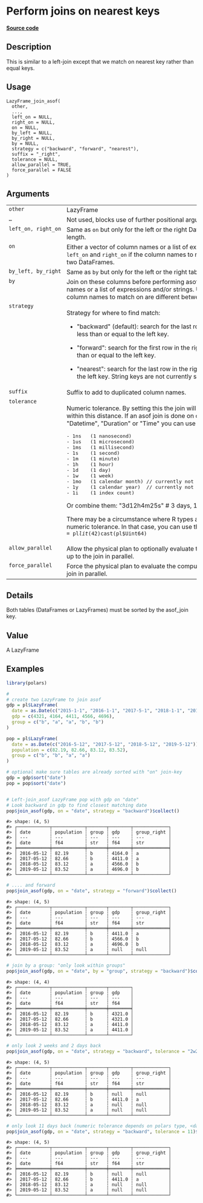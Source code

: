 

# Perform joins on nearest keys

[**Source code**](https://github.com/pola-rs/r-polars/tree/main/R/lazyframe__lazy.R#L1384)

## Description

This is similar to a left-join except that we match on nearest key
rather than equal keys.

## Usage

<pre><code class='language-R'>LazyFrame_join_asof(
  other,
  ...,
  left_on = NULL,
  right_on = NULL,
  on = NULL,
  by_left = NULL,
  by_right = NULL,
  by = NULL,
  strategy = c("backward", "forward", "nearest"),
  suffix = "_right",
  tolerance = NULL,
  allow_parallel = TRUE,
  force_parallel = FALSE
)
</code></pre>

## Arguments

<table>
<tr>
<td style="white-space: nowrap; font-family: monospace; vertical-align: top">
<code id="LazyFrame_join_asof_:_other">other</code>
</td>
<td>
LazyFrame
</td>
</tr>
<tr>
<td style="white-space: nowrap; font-family: monospace; vertical-align: top">
<code id="LazyFrame_join_asof_:_...">…</code>
</td>
<td>
Not used, blocks use of further positional arguments
</td>
</tr>
<tr>
<td style="white-space: nowrap; font-family: monospace; vertical-align: top">
<code id="LazyFrame_join_asof_:_left_on">left_on</code>,
<code id="LazyFrame_join_asof_:_right_on">right_on</code>
</td>
<td>
Same as <code>on</code> but only for the left or the right DataFrame.
They must have the same length.
</td>
</tr>
<tr>
<td style="white-space: nowrap; font-family: monospace; vertical-align: top">
<code id="LazyFrame_join_asof_:_on">on</code>
</td>
<td>
Either a vector of column names or a list of expressions and/or strings.
Use <code>left_on</code> and <code>right_on</code> if the column names
to match on are different between the two DataFrames.
</td>
</tr>
<tr>
<td style="white-space: nowrap; font-family: monospace; vertical-align: top">
<code id="LazyFrame_join_asof_:_by_left">by_left</code>,
<code id="LazyFrame_join_asof_:_by_right">by_right</code>
</td>
<td>
Same as <code>by</code> but only for the left or the right table. They
must have the same length.
</td>
</tr>
<tr>
<td style="white-space: nowrap; font-family: monospace; vertical-align: top">
<code id="LazyFrame_join_asof_:_by">by</code>
</td>
<td>
Join on these columns before performing asof join. Either a vector of
column names or a list of expressions and/or strings. Use
<code>left_by</code> and <code>right_by</code> if the column names to
match on are different between the two tables.
</td>
</tr>
<tr>
<td style="white-space: nowrap; font-family: monospace; vertical-align: top">
<code id="LazyFrame_join_asof_:_strategy">strategy</code>
</td>
<td>

Strategy for where to find match:

<ul>
<li>

"backward" (default): search for the last row in the right table whose
<code>on</code> key is less than or equal to the left key.

</li>
<li>

"forward": search for the first row in the right table whose
<code>on</code> key is greater than or equal to the left key.

</li>
<li>

"nearest": search for the last row in the right table whose value is
nearest to the left key. String keys are not currently supported for a
nearest search.

</li>
</ul>
</td>
</tr>
<tr>
<td style="white-space: nowrap; font-family: monospace; vertical-align: top">
<code id="LazyFrame_join_asof_:_suffix">suffix</code>
</td>
<td>
Suffix to add to duplicated column names.
</td>
</tr>
<tr>
<td style="white-space: nowrap; font-family: monospace; vertical-align: top">
<code id="LazyFrame_join_asof_:_tolerance">tolerance</code>
</td>
<td>

Numeric tolerance. By setting this the join will only be done if the
near keys are within this distance. If an asof join is done on columns
of dtype "Date", "Datetime", "Duration" or "Time" you can use the
following values:

<pre>- 1ns   (1 nanosecond)
- 1us   (1 microsecond)
- 1ms   (1 millisecond)
- 1s    (1 second)
- 1m    (1 minute)
- 1h    (1 hour)
- 1d    (1 day)
- 1w    (1 week)
- 1mo   (1 calendar month) // currently not available, as interval is not fixed
- 1y    (1 calendar year)  // currently not available, as interval is not fixed
- 1i    (1 index count)
</pre>

Or combine them: "3d12h4m25s" \# 3 days, 12 hours, 4 minutes, and 25
seconds

There may be a circumstance where R types are not sufficient to express
a numeric tolerance. In that case, you can use the expression syntax
like <code>tolerance = pl$lit(42)$cast(pl$Uint64)</code>
</td>
</tr>
<tr>
<td style="white-space: nowrap; font-family: monospace; vertical-align: top">
<code id="LazyFrame_join_asof_:_allow_parallel">allow_parallel</code>
</td>
<td>
Allow the physical plan to optionally evaluate the computation of both
DataFrames up to the join in parallel.
</td>
</tr>
<tr>
<td style="white-space: nowrap; font-family: monospace; vertical-align: top">
<code id="LazyFrame_join_asof_:_force_parallel">force_parallel</code>
</td>
<td>
Force the physical plan to evaluate the computation of both DataFrames
up to the join in parallel.
</td>
</tr>
</table>

## Details

Both tables (DataFrames or LazyFrames) must be sorted by the asof_join
key.

## Value

A LazyFrame

## Examples

``` r
library(polars)

#
# create two LazyFrame to join asof
gdp = pl$LazyFrame(
  date = as.Date(c("2015-1-1", "2016-1-1", "2017-5-1", "2018-1-1", "2019-1-1")),
  gdp = c(4321, 4164, 4411, 4566, 4696),
  group = c("b", "a", "a", "b", "b")
)

pop = pl$LazyFrame(
  date = as.Date(c("2016-5-12", "2017-5-12", "2018-5-12", "2019-5-12")),
  population = c(82.19, 82.66, 83.12, 83.52),
  group = c("b", "b", "a", "a")
)

# optional make sure tables are already sorted with "on" join-key
gdp = gdp$sort("date")
pop = pop$sort("date")


# Left-join_asof LazyFrame pop with gdp on "date"
# Look backward in gdp to find closest matching date
pop$join_asof(gdp, on = "date", strategy = "backward")$collect()
```

    #> shape: (4, 5)
    #> ┌────────────┬────────────┬───────┬────────┬─────────────┐
    #> │ date       ┆ population ┆ group ┆ gdp    ┆ group_right │
    #> │ ---        ┆ ---        ┆ ---   ┆ ---    ┆ ---         │
    #> │ date       ┆ f64        ┆ str   ┆ f64    ┆ str         │
    #> ╞════════════╪════════════╪═══════╪════════╪═════════════╡
    #> │ 2016-05-12 ┆ 82.19      ┆ b     ┆ 4164.0 ┆ a           │
    #> │ 2017-05-12 ┆ 82.66      ┆ b     ┆ 4411.0 ┆ a           │
    #> │ 2018-05-12 ┆ 83.12      ┆ a     ┆ 4566.0 ┆ b           │
    #> │ 2019-05-12 ┆ 83.52      ┆ a     ┆ 4696.0 ┆ b           │
    #> └────────────┴────────────┴───────┴────────┴─────────────┘

``` r
# .... and forward
pop$join_asof(gdp, on = "date", strategy = "forward")$collect()
```

    #> shape: (4, 5)
    #> ┌────────────┬────────────┬───────┬────────┬─────────────┐
    #> │ date       ┆ population ┆ group ┆ gdp    ┆ group_right │
    #> │ ---        ┆ ---        ┆ ---   ┆ ---    ┆ ---         │
    #> │ date       ┆ f64        ┆ str   ┆ f64    ┆ str         │
    #> ╞════════════╪════════════╪═══════╪════════╪═════════════╡
    #> │ 2016-05-12 ┆ 82.19      ┆ b     ┆ 4411.0 ┆ a           │
    #> │ 2017-05-12 ┆ 82.66      ┆ b     ┆ 4566.0 ┆ b           │
    #> │ 2018-05-12 ┆ 83.12      ┆ a     ┆ 4696.0 ┆ b           │
    #> │ 2019-05-12 ┆ 83.52      ┆ a     ┆ null   ┆ null        │
    #> └────────────┴────────────┴───────┴────────┴─────────────┘

``` r
# join by a group: "only look within groups"
pop$join_asof(gdp, on = "date", by = "group", strategy = "backward")$collect()
```

    #> shape: (4, 4)
    #> ┌────────────┬────────────┬───────┬────────┐
    #> │ date       ┆ population ┆ group ┆ gdp    │
    #> │ ---        ┆ ---        ┆ ---   ┆ ---    │
    #> │ date       ┆ f64        ┆ str   ┆ f64    │
    #> ╞════════════╪════════════╪═══════╪════════╡
    #> │ 2016-05-12 ┆ 82.19      ┆ b     ┆ 4321.0 │
    #> │ 2017-05-12 ┆ 82.66      ┆ b     ┆ 4321.0 │
    #> │ 2018-05-12 ┆ 83.12      ┆ a     ┆ 4411.0 │
    #> │ 2019-05-12 ┆ 83.52      ┆ a     ┆ 4411.0 │
    #> └────────────┴────────────┴───────┴────────┘

``` r
# only look 2 weeks and 2 days back
pop$join_asof(gdp, on = "date", strategy = "backward", tolerance = "2w2d")$collect()
```

    #> shape: (4, 5)
    #> ┌────────────┬────────────┬───────┬────────┬─────────────┐
    #> │ date       ┆ population ┆ group ┆ gdp    ┆ group_right │
    #> │ ---        ┆ ---        ┆ ---   ┆ ---    ┆ ---         │
    #> │ date       ┆ f64        ┆ str   ┆ f64    ┆ str         │
    #> ╞════════════╪════════════╪═══════╪════════╪═════════════╡
    #> │ 2016-05-12 ┆ 82.19      ┆ b     ┆ null   ┆ null        │
    #> │ 2017-05-12 ┆ 82.66      ┆ b     ┆ 4411.0 ┆ a           │
    #> │ 2018-05-12 ┆ 83.12      ┆ a     ┆ null   ┆ null        │
    #> │ 2019-05-12 ┆ 83.52      ┆ a     ┆ null   ┆ null        │
    #> └────────────┴────────────┴───────┴────────┴─────────────┘

``` r
# only look 11 days back (numeric tolerance depends on polars type, <date> is in days)
pop$join_asof(gdp, on = "date", strategy = "backward", tolerance = 11)$collect()
```

    #> shape: (4, 5)
    #> ┌────────────┬────────────┬───────┬────────┬─────────────┐
    #> │ date       ┆ population ┆ group ┆ gdp    ┆ group_right │
    #> │ ---        ┆ ---        ┆ ---   ┆ ---    ┆ ---         │
    #> │ date       ┆ f64        ┆ str   ┆ f64    ┆ str         │
    #> ╞════════════╪════════════╪═══════╪════════╪═════════════╡
    #> │ 2016-05-12 ┆ 82.19      ┆ b     ┆ null   ┆ null        │
    #> │ 2017-05-12 ┆ 82.66      ┆ b     ┆ 4411.0 ┆ a           │
    #> │ 2018-05-12 ┆ 83.12      ┆ a     ┆ null   ┆ null        │
    #> │ 2019-05-12 ┆ 83.52      ┆ a     ┆ null   ┆ null        │
    #> └────────────┴────────────┴───────┴────────┴─────────────┘
